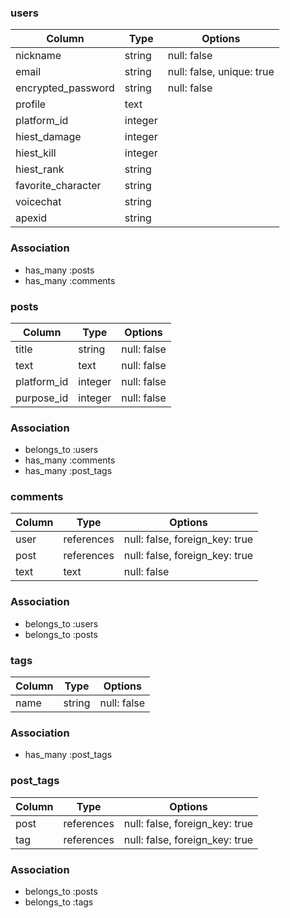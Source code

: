 ### users

| Column                | Type    | Options                   |
|-----------------------|---------|---------------------------|
| nickname              | string  | null: false               |
| email                 | string  | null: false, unique: true |
| encrypted_password    | string  | null: false               |
| profile               | text    |                           |
| platform_id           | integer |                           |
| hiest_damage          | integer |                           |
| hiest_kill            | integer |                           |
| hiest_rank            | string  |                           |
| favorite_character    | string  |                           |
| voicechat             | string  |                           |
| apexid                | string  |                           |

### Association
- has_many :posts
- has_many :comments


### posts

| Column                | Type    | Options                   |
|-----------------------|---------|---------------------------|
| title                 | string  | null: false               |
| text                  | text    | null: false               |
| platform_id           | integer | null: false               |
| purpose_id            | integer | null: false               |

### Association
- belongs_to :users
- has_many   :comments
- has_many   :post_tags

### comments

| Column            | Type        | Options                        |
|-------------------|-------------|--------------------------------|
| user              | references  | null: false, foreign_key: true |
| post              | references  | null: false, foreign_key: true |
| text              | text        | null: false                    |


### Association
- belongs_to :users
- belongs_to :posts

### tags

| Column            | Type    | Options                        |
|-------------------|---------|--------------------------------|
| name              | string  | null: false                    |


### Association
- has_many :post_tags

### post_tags

| Column            | Type        | Options                        |
|-------------------|-------------|--------------------------------|
| post              | references  | null: false, foreign_key: true |
| tag               | references  | null: false, foreign_key: true |


### Association
- belongs_to :posts
- belongs_to :tags
